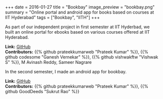 +++
date = 2016-01-27
title = "Bookbay"
image_preview = "bookbay.png"
summary = "Online portal and android app for books based on courses at IIT Hyderabad"
tags = ["Bookbay", "IITH"]
+++

As part of our independent project in first semester at IIT Hyderbad, we built
an online portal for ebooks based on various courses offered at IIT Hyderabad.<!--more-->

**Link:** [GitHub](https://github.com/prateekkumarweb/Bookbay-IDP) \
**Contributors:** {{% github prateekkumarweb "Prateek Kumar" %}},
{{% github codesome "Ganesh Vernekar" %}},
{{% github vishwakftw "Vishwak S" %}}, M Avinash Reddy, Sameer Nagrare

In the second semester, I made an android app for bookbay.

**Link:** [GitHub](https://github.com/prateekkumarweb/BookbayApp) \
**Contributors:** {{% github prateekkumarweb "Prateek Kumar" %}}, {{% github GoodDeeds "Sukrut Rao" %}}
